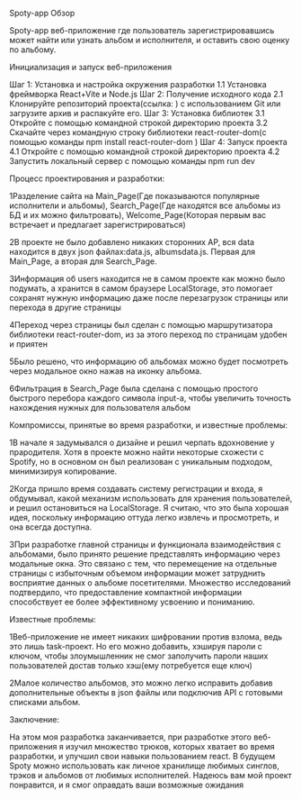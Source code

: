 Spoty-app
Обзор

Spoty-app веб-приложение где пользователь зарегистрировавшись может найти или узнать альбом и исполнителя, и оставить свою оценку по альбому.

 Инициализация и запуск веб-приложения

Шаг 1: Установка и настройка окружения разработки
1.1 Установка фреймворка React+Vite и Node.js
Шаг 2: Получение исходного кода
2.1 Клонируйте репозиторий проекта(ссылка:   ) с использованием Git или загрузите архив и распакуйте его.
Шаг 3: Установка библиотек
3.1 Откройте с помощью командной строкой директорию проекта
3.2 Скачайте через командную строку библиотеки react-router-dom(с помощью команды npm install react-router-dom ) 
Шаг 4: Запуск проекта
4.1 Откройте с помощью командной строкой директорию проекта
4.2 Запустить локальный сервер с помощью команды npm run dev


Процесс проектирования и разработки:

1Разделение сайта на Main_Page(Где показываются популярные исполнители и альбомы), Search_Page(Где находятся все альбомы из БД и их можно фильтровать), Welcome_Page(Которая первым вас встречает и предлагает зарегистрироваться)

2В проекте не было добавлено никаких сторонних AP, вся data находится в двух json файлах:data.js, albumsdata.js. Первая для Main_Page, а вторая для Search_Page.

 

 

3Информация об users находится не в самом проекте как можно было подумать, а хранится в самом браузере LocalStorage, это помогает сохранят нужную информацию даже после перезагрузок страницы или перехода в другие страницы

 

 

4Переход через страницы был сделан с помощью маршрутизатора библиотеки react-router-dom, из за этого переход по страницам удобен и приятен

 

5Было решено, что информацию об альбомах можно будет посмотреть через модальное окно нажав на иконку альбома.

 

6Фильтрация в Search_Page была сделана с помощью простого быстрого перебора каждого символа input-а, чтобы увеличить точность нахождения нужных для пользователя альбом

  



Компромиссы, принятые во время разработки, и известные проблемы:

1В начале я задумывался о дизайне и решил черпать вдохновение у прародителя. Хотя в проекте можно найти некоторые схожести с Spotify, но в основном он был реализован с уникальным подходом, минимизируя копирование.

2Когда пришло время создавать систему регистрации и входа, я обдумывал, какой механизм использовать для хранения пользователей, и решил остановиться на LocalStorage. Я считаю, что это была хорошая идея, поскольку информацию оттуда легко извлечь и просмотреть, и она всегда доступна.

3При разработке главной страницы и функционала взаимодействия с альбомами, было принято решение представлять информацию через модальные окна. Это связано с тем, что перемещение на отдельные страницы с избыточным объемом информации может затруднить восприятие данных о альбоме посетителями. Множество исследований подтвердило, что предоставление компактной информации способствует ее более эффективному усвоению и пониманию.

Известные проблемы:

1Веб-приложение не имеет никаких шифровании против взлома, ведь это лишь task-проект. Но его можно добавить, хэшируя пароли с ключом, чтобы злоумышленник не смог заполучить пароли наших пользователей достав только хэш(ему потребуется еще ключ)

2Малое количество альбомов, это можно легко исправить добавив дополнительные объекты в json файлы или подключив API с готовыми списками альбом.

Заключение:

На этом моя разработка заканчивается, при разработке этого веб-приложения я изучил множество трюков, которых хватает во время разработки, и улучшил свои навыки пользованием react. В будущем Spoty можно использовать как личное хранилище любимых синглов, трэков и альбомов от любимых исполнителей. Надеюсь вам мой проект понравится, и я смог оправдать ваши возможные ожидания